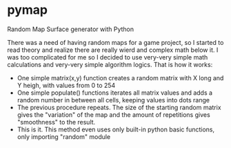 # pymap
Random Map Surface generator with Python

There was a need of having random maps for a game project, so I started to read theory and realize there are really wierd and complex math below it. I was too complicated for me so I decided to use very-very simple math calculations and very-very simple algorithm logics. That is how it works:

- One simple matrix(x,y) function creates a random matrix with X long and Y heigh, with values from 0 to 254
- One simple populate() functions iterates all matrix values and adds a random number in between all cells, keeping values into dots range
- The previous procedure repeats. The size of the starting random matrix gives the "variation" of the map and the amount of repetitions gives "smoothness" to the result.
- This is it. This method even uses only built-in python basic functions, only importing "random" module



